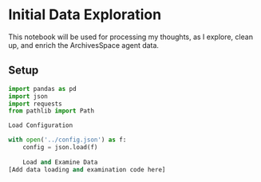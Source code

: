 # Initial Data Exploration
This notebook will be used for processing my thoughts, as I explore, clean up, and enrich the ArchivesSpace agent data.

## Setup
```python
import pandas as pd
import json
import requests
from pathlib import Path

Load Configuration

with open('../config.json') as f:
    config = json.load(f)
    
    Load and Examine Data
[Add data loading and examination code here]
